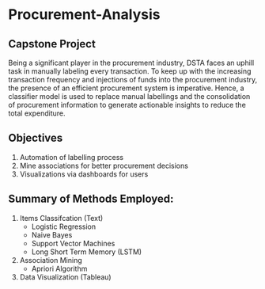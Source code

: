 # Procurement-Analysis

## Capstone Project

Being a significant player in the procurement industry, DSTA faces an uphill task in manually labeling every transaction. To keep up with the increasing transaction frequency and injections of funds into the procurement industry, the presence of an efficient procurement system is imperative. Hence, a classifier model is used to replace manual labellings and the consolidation of procurement information to generate actionable insights to reduce the total expenditure.

## Objectives
1) Automation of labelling process 
2) Mine associations for better procurement decisions
3) Visualizations via dashboards for users

## Summary of Methods Employed:
1) Items Classifcation (Text)
    - Logistic Regression 
    - Naive Bayes
    - Support Vector Machines
    - Long Short Term Memory (LSTM)
2) Association Mining
    - Apriori Algorithm
3) Data Visualization (Tableau)
